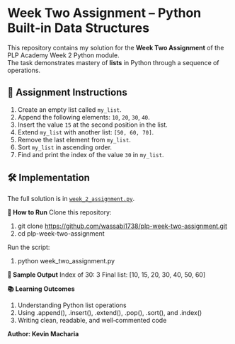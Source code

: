 # Week Two Assignment – Python Built‑in Data Structures

This repository contains my solution for the **Week Two Assignment** of the PLP Academy Week 2 Python module.  
The task demonstrates mastery of **lists** in Python through a sequence of operations.

## 📜 Assignment Instructions

1. Create an empty list called `my_list`.
2. Append the following elements: `10`, `20`, `30`, `40`.
3. Insert the value `15` at the second position in the list.
4. Extend `my_list` with another list: `[50, 60, 70]`.
5. Remove the last element from `my_list`.
6. Sort `my_list` in ascending order.
7. Find and print the index of the value `30` in `my_list`.

## 🛠 Implementation

The full solution is in [`week_2_assignment.py`](./week_2_assignment.py).

**🚀 How to Run**
Clone this repository:
1. git clone https://github.com/wassabi1738/plp-week-two-assignment.git
2. cd plp-week-two-assignment

Run the script:
1. python week_two_assignment.py

**📌 Sample Output**
Index of 30: 3
Final list: [10, 15, 20, 30, 40, 50, 60]

**📚 Learning Outcomes**
1. Understanding Python list operations
2. Using .append(), .insert(), .extend(), .pop(), .sort(), and .index()
3. Writing clean, readable, and well‑commented code

**Author: Kevin Macharia**